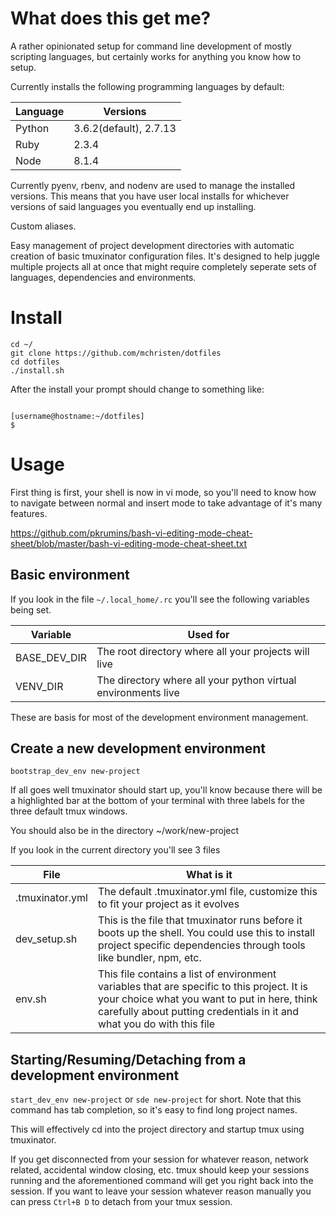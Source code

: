 # What does this get me?
A rather opinionated setup for command line development of mostly scripting languages, but certainly works for anything you know how to setup.

Currently installs the following programming languages by default:

|Language|Versions|
--------|-------
|Python|3.6.2(default), 2.7.13|
|Ruby|2.3.4|
|Node|8.1.4|


Currently pyenv, rbenv, and nodenv are used to manage the installed versions. This means that you have user local installs for whichever versions of said languages you eventually end up installing.

Custom aliases.

Easy management of project development directories with automatic creation of basic tmuxinator configuration files. It's designed to help juggle multiple projects all at once that might require completely seperate sets of languages, dependencies and environments.

# Install

```
cd ~/
git clone https://github.com/mchristen/dotfiles
cd dotfiles
./install.sh
```

After the install your prompt should change to something like:
```

[username@hostname:~/dotfiles]
$
```

# Usage

First thing is first, your shell is now in vi mode, so you'll need to know how to navigate between normal and insert mode to take advantage of it's many features.

https://github.com/pkrumins/bash-vi-editing-mode-cheat-sheet/blob/master/bash-vi-editing-mode-cheat-sheet.txt

## Basic environment
If you look in the file `~/.local_home/.rc` you'll see the following variables being set.

|Variable|Used for|
---------|--------|
|BASE_DEV_DIR|The root directory where all your projects will live|
|VENV_DIR|The directory where all your python virtual environments live|

These are basis for most of the development environment management.

## Create a new development environment
`bootstrap_dev_env new-project`

If all goes well tmuxinator should start up, you'll know because there will be a highlighted bar at the bottom of your terminal with three labels for the three default tmux windows.

You should also be in the directory ~/work/new-project

If you look in the current directory you'll see 3 files

|File|What is it|
|-----|----------|
|.tmuxinator.yml|The default .tmuxinator.yml file, customize this to fit your project as it evolves|
|dev_setup.sh|This is the file that tmuxinator runs before it boots up the shell. You could use this to install project specific dependencies through tools like bundler, npm, etc.|
|env.sh|This file contains a list of environment variables that are specific to this project. It is your choice what you want to put in here, think carefully about putting credentials in it and what you do with this file|

## Starting/Resuming/Detaching from a development environment
`start_dev_env new-project` or `sde new-project` for short. Note that this command has tab completion, so it's easy to find long project names.

This will effectively cd into the project directory and startup tmux using tmuxinator.

If you get disconnected from your session for whatever reason, network related, accidental window closing, etc. tmux should keep your sessions running and the aforementioned command will get you right back into the session. If you want to leave your session whatever reason manually you can press `Ctrl+B D` to detach from your tmux session.
